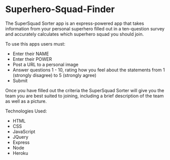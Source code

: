 # Superhero-Squad-Finder

The SuperSquad Sorter app is an express-powered app that takes information from your personal superhero filled out in a ten-question survey and accurately calculates which superhero squad you should join. 

To use this apps users must: 
  - Enter their NAME
  - Enter their POWER
  - Post a URL to a personal image
  - Answer questions 1 - 10, rating how you feel about the statements from 1 (strongly disagree) to 5 (strongly agree)
  - Submit

Once you have filled out the criteria the SuperSquad Sorter will give you the team you are best suited to joining, including a brief description of the team as well as a picture. 

Technologies Used: 
  - HTML
  - CSS
  - JavaScript
  - JQuery
  - Express
  - Node
  - Heroku


